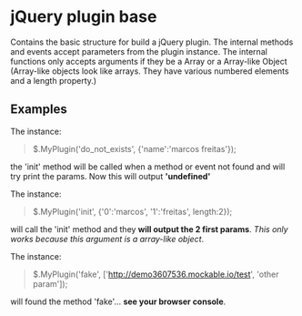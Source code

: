 # jQuery plugin base

Contains the basic structure for build a jQuery plugin. The internal methods and events accept parameters from the plugin instance.
The internal functions only accepts arguments if they be a Array or a Array-like Object (Array-like objects look like arrays. They have various numbered elements and a length property.) 


## Examples

The instance: 
> $.MyPlugin('do_not_exists', {'name':'marcos freitas'});

the 'init' method will be called when a method or event not found and will try print the params. Now this will output **'undefined'**

The instance: 
> $.MyPlugin('init', {'0':'marcos', '1':'freitas', length:2});

will call the 'init' method and they **will output the 2 first params**. *This only works because this argument is a array-like object*.

The instance: 
> $.MyPlugin('fake', ['http://demo3607536.mockable.io/test', 'other param']);

will found the method 'fake'... **see your browser console**.

